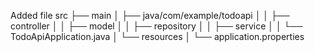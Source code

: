 Added file
src
├── main
│   ├── java/com/example/todoapi
│   │   ├── controller
│   │   ├── model
│   │   ├── repository
│   │   ├── service
│   │   └── TodoApiApplication.java
│   └── resources
│       └── application.properties
